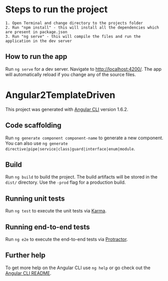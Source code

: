 # Steps to run the project

```
1. Open Terminal and change directory to the projects folder
2. Run "npm install" - this will install all the dependencies which are present in package.json
3. Run "ng serve" - this will compile the files and run the application in the dev server
```

## How to run the app

Run `ng serve` for a dev server. Navigate to [http://localhost:4200/](http://localhost:4200/). The app will automatically reload if you change any of the source files.



# Angular2TemplateDriven

This project was generated with [Angular CLI](https://github.com/angular/angular-cli) version 1.6.2.



## Code scaffolding

Run `ng generate component component-name` to generate a new component. You can also use `ng generate directive|pipe|service|class|guard|interface|enum|module`.

## Build

Run `ng build` to build the project. The build artifacts will be stored in the `dist/` directory. Use the `-prod` flag for a production build.

## Running unit tests

Run `ng test` to execute the unit tests via [Karma](https://karma-runner.github.io).

## Running end-to-end tests

Run `ng e2e` to execute the end-to-end tests via [Protractor](http://www.protractortest.org/).

## Further help

To get more help on the Angular CLI use `ng help` or go check out the [Angular CLI README](https://github.com/angular/angular-cli/blob/master/README.md).
